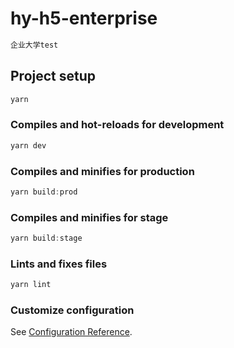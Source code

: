 # hy-h5-enterprise

```js
企业大学test
```

## Project setup

```js
yarn
```

### Compiles and hot-reloads for development

```js
yarn dev
```

### Compiles and minifies for production

```js
yarn build:prod
```

### Compiles and minifies for stage

```js
yarn build:stage
```

### Lints and fixes files

```js
yarn lint
```

### Customize configuration

See [Configuration Reference](https://cli.vuejs.org/config/).
